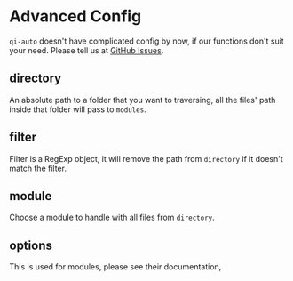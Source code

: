 # Advanced Config

`qi-auto` doesn't have complicated config by now, if our functions don't suit your need. Please tell us at [GitHub Issues](https://github.com/SaekiRaku/qi-auto/issues).

## directory

An absolute path to a folder that you want to traversing, all the files' path inside that folder will pass to `modules`.

## filter

Filter is a RegExp object, it will remove the path from `directory` if it doesn't match the filter.

## module

Choose a module to handle with all files from `directory`.

## options

This is used for modules, please see their documentation,